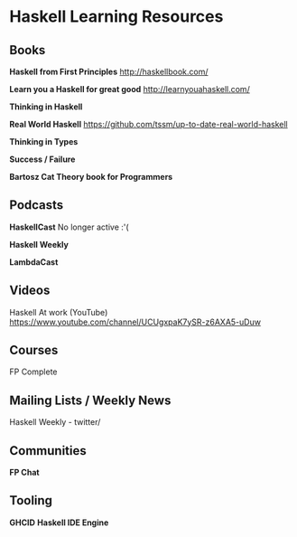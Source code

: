 # Haskell Learning Resources

## Books
**Haskell from First Principles**
http://haskellbook.com/

**Learn you a Haskell for great good**
http://learnyouahaskell.com/

**Thinking in Haskell**

**Real World Haskell**
https://github.com/tssm/up-to-date-real-world-haskell

**Thinking in Types**

**Success / Failure**

**Bartosz Cat Theory book for Programmers**

## Podcasts

**HaskellCast**
No longer active :'(

**Haskell Weekly**

**LambdaCast**


## Videos
Haskell At work (YouTube)
https://www.youtube.com/channel/UCUgxpaK7ySR-z6AXA5-uDuw

## Courses

FP Complete

## Mailing Lists / Weekly News
Haskell Weekly - twitter/

## Communities
**FP Chat**

## Tooling
**GHCID**
**Haskell IDE Engine**
